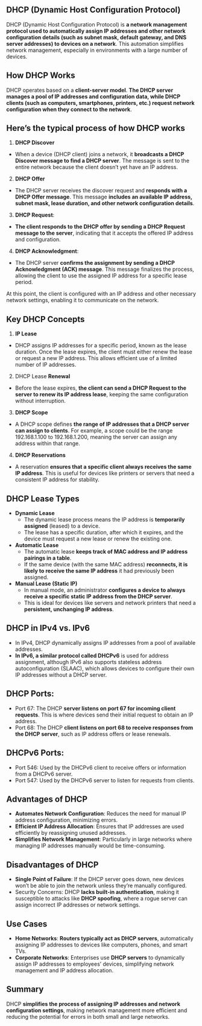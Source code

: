## DHCP (Dynamic Host Configuration Protocol)
DHCP (Dynamic Host Configuration Protocol) is **a network management protocol used to automatically assign IP addresses and other network configuration details (such as subnet mask, default gateway, and DNS server addresses) to devices on a network**. This automation simplifies network management, especially in environments with a large number of devices.

## How DHCP Works
DHCP operates based on a **client-server model**. **The DHCP server manages a pool of IP addresses and configuration data, while DHCP clients (such as computers, smartphones, printers, etc.) request network configuration when they connect to the network**.

## Here’s the typical process of how DHCP works
1. **DHCP Discover**
  - When a device (DHCP client) joins a network, it **broadcasts a DHCP Discover message to find a DHCP server**. The message is sent to the entire network because the client doesn’t yet have an IP address.
2. **DHCP Offer**
  - The DHCP server receives the discover request and **responds with a DHCP Offer message**. This message **includes an available IP address, subnet mask, lease duration, and other network configuration details**.
3. **DHCP Request**:
  - **The client responds to the DHCP offer by sending a DHCP Request message to the server**, indicating that it accepts the offered IP address and configuration.
4. **DHCP Acknowledgment**:
  - The DHCP server **confirms the assignment by sending a DHCP Acknowledgment (ACK) message**. This message finalizes the process, allowing the client to use the assigned IP address for a specific lease period.

At this point, the client is configured with an IP address and other necessary network settings, enabling it to communicate on the network.

## Key DHCP Concepts
1. **IP Lease**
  - DHCP assigns IP addresses for a specific period, known as the lease duration. Once the lease expires, the client must either renew the lease or request a new IP address. This allows efficient use of a limited number of IP addresses.
2. DHCP Lease **Renewal**
  - Before the lease expires, **the client can send a DHCP Request to the server to renew its IP address lease**, keeping the same configuration without interruption.
3. **DHCP Scope**
  - A DHCP scope defines **the range of IP addresses that a DHCP server can assign to clients**. For example, a scope could be the range 192.168.1.100 to 192.168.1.200, meaning the server can assign any address within that range.
4. **DHCP Reservations**
  - A reservation **ensures that a specific client always receives the same IP address**. This is useful for devices like printers or servers that need a consistent IP address for stability.

## DHCP Lease Types
  - **Dynamic Lease**
    - The dynamic lease process means the IP address is **temporarily assigned** (leased) to a device.
    - The lease has a specific duration, after which it expires, and the device must request a new lease or renew the existing one.
  - **Automatic Lease**
    - The automatic lease **keeps track of MAC address and IP address pairings in a table**.
    - If the same device (with the same MAC address) **reconnects, it is likely to receive the same IP address** it had previously been assigned.
  - **Manual Lease (Static IP)**
    - In manual mode, an administrator **configures a device to always receive a specific static IP address from the DHCP server**.
    - This is ideal for devices like servers and network printers that need a **persistent, unchanging IP address**.

## DHCP in IPv4 vs. IPv6
  - In IPv4, DHCP dynamically assigns IP addresses from a pool of available addresses.
  - **In IPv6, a similar protocol called DHCPv6** is used for address assignment, although IPv6 also supports stateless address autoconfiguration (SLAAC), which allows devices to configure their own IP addresses without a DHCP server.

## DHCP Ports:
  - Port 67: The DHCP **server listens on port 67 for incoming client requests**. This is where devices send their initial request to obtain an IP address.
  - Port 68: The DHCP **client listens on port 68 to receive responses from the DHCP server**, such as IP address offers or lease renewals.

## DHCPv6 Ports:
  - Port 546: Used by the DHCPv6 client to receive offers or information from a DHCPv6 server.
  - Port 547: Used by the DHCPv6 server to listen for requests from clients.

## Advantages of DHCP
  - **Automates Network Configuration**: Reduces the need for manual IP address configuration, minimizing errors.
  - **Efficient IP Address Allocation**: Ensures that IP addresses are used efficiently by reassigning unused addresses.
  - **Simplifies Network Management**: Particularly in large networks where managing IP addresses manually would be time-consuming.

## Disadvantages of DHCP
  - **Single Point of Failure**: If the DHCP server goes down, new devices won’t be able to join the network unless they’re manually configured.
  - Security Concerns: DHCP **lacks built-in authentication**, making it susceptible to attacks like **DHCP spoofing**, where a rogue server can assign incorrect IP addresses or network settings.

## Use Cases
  - **Home Networks**: **Routers typically act as DHCP servers**, automatically assigning IP addresses to devices like computers, phones, and smart TVs.
  - **Corporate Networks**: Enterprises use **DHCP servers** to dynamically assign IP addresses to employees’ devices, simplifying network management and IP address allocation.

## Summary
DHCP **simplifies the process of assigning IP addresses and network configuration settings**, making network management more efficient and reducing the potential for errors in both small and large networks.
